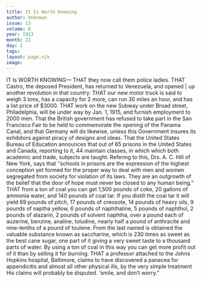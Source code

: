 ```yaml
---
title: It Is Worth Knowing
author: Unknown
issue: 13
volume: 8
year: 1913
month: 22
day: 2
tags:
layout: page.njk
image:
---
```

IT Is WORTH KNOWING—    THAT they now call them police ladies.       THAT Castro, the deposed President, has returned to Venezuela, and opened | up another revolution in that country.       THAT our new motor truck is said to weigh 3 tons, has a capacity for 2 more, can run 30 miles an hour, and has a list price of $3000.       THAT work on the new Subway under Broad street, Philadelphia, will be under way by Jan. 1, 1915, and furnish employment to 2000 men.       That the British government has refused to take part in the San Francisco Fair to be held to commemorate the opening of the Panama Canal, and that Germany will do likewise, unless this Government insures its exhibitors against piracy of designs and ideas.       That the United States Bureau of Education announces that out of 65 prisons in the United States and Canada, reporting to it, 44 maintain classes, in which which both academic and trade, subjects are taught. Refering to this, Drs. A. C. Hill of New York, says that ‘‘schools in prisons are the expression of the highest conception yet formed for the proper way to deal with men and women segregated from society for violation of its laws. They are an outgrowth of the belief that the door of hope must never be closed to any human being.”       THAT from a ton of coal you can get 1,500 pounds of coke, 20 gallons of ammonia water, and 140 pounds of coal tar. If you distill the coal tar it will yield 69 pounds of pitch, 17 pounds of creosote, 14 pounds of heavy oils, 9 pounds of naptha yellow, 6 pounds of naphthaline, 5 pounds of naphthol, 2 pounds of alazarin, 2 pounds of solvent naphtha, over a pound each of auzerine, benzine, analine, toludine, nearly half a pound of anthracite and nine-tenths of a pound of toulene.       From the last named is obtained the valuable substance known as saccharine, which is 230 times as sweet as the best cane sugar, one part of it giving a very sweet taste to a thousand parts of water. By using a ton of coal in this way you can get more profit out of it than by selling it for burning.       THAT a professor attached to the Johns Hopkins hospital, Baltimore, claims to have discovered a panacea for appendicitis and almost all other physical ills, by the very simple treatment His claims will probably be disputed.                ‘smile, and don’t worry.” 

